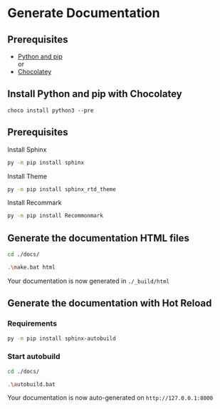 # Generate Documentation

## Prerequisites

-   [Python and pip](https://www.python.org/downloads/)<br>
    or
-   [Chocolatey](https://chocolatey.org/install)

## Install Python and pip with Chocolatey

```
choco install python3 --pre
```

## Prerequisites

Install Sphinx

```bash
py -m pip install sphinx
```

Install Theme

```bash
py -m pip install sphinx_rtd_theme
```

Install Recommark

```bash
py -m pip install Recommonmark
```

## Generate the documentation HTML files

```bash
cd ./docs/
```

```bash
.\make.bat html
```

Your documentation is now generated in `./_build/html`

## Generate the documentation with Hot Reload

### Requirements

```bash
py -m pip install sphinx-autobuild
```

### Start autobuild

```bash
cd ./docs/
```

```bash
.\autobuild.bat
```

Your documentation is now auto-generated on `http://127.0.0.1:8000`
